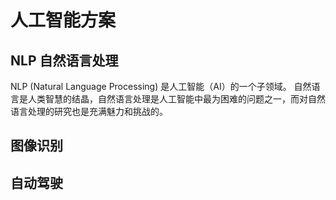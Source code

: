 # 人工智能方案

## NLP 自然语言处理

NLP (Natural Language Processing) 是人工智能（AI）的一个子领域。 自然语言是人类智慧的结晶，自然语言处理是人工智能中最为困难的问题之一，而对自然语言处理的研究也是充满魅力和挑战的。

## 图像识别



## 自动驾驶

